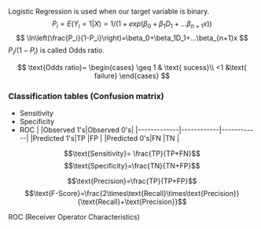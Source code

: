 ---
---

Logistic Regression is used when our target variable is binary.
$$
P_i = E(Y_i=1|X) = 1/(1+exp(\beta_0+\beta_1D_1+...\beta_{n+1}x))
$$
$$
\ln\left(\frac{P_i}{1-P_i}\right)=\beta_0+\beta_1D_1+...\beta_{n+1}x
$$
 $P_i/(1-P_i)$ is called Odds ratio.

 $$
 \text{Odds ratio}= 
 \begin{cases} 
 \geq 1 & \text{ sucess}\\ 
 <1 &\text{ failure} 
 \end{cases}
 $$
### Classification tables (Confusion matrix)
- Sensitivity
- Specificity
- ROC
|             |Observed 1's|Observed 0's|
|-------------|------------|------------|
|Predicted 1's|TP          |FP          |
|Predicted 0's|FN          |TN          |

$$\text{Sensitivity}= \frac{TP}{TP+FN}$$
$$\text{Specificity}=\frac{TN}{TN+FP}$$

$$\text{Precision}=\frac{TP}{TP+FP}$$
$$\text{F-Score}=\frac{2\times\text{Recall}\times\text{Precision}}{\text{Recall}+\text{Precision}}$$

ROC (Receiver Operator Characteristics)